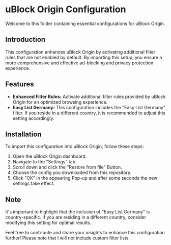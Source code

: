 # uBlock Origin Configuration
Welcome to this folder containing essential configurations for uBlock Origin.

## Introduction
This configuration enhances uBlock Origin by activating additional filter rules that are not enabled by default. By importing this setup, you ensure a more comprehensive and effective ad-blocking and privacy protection experience.

## Features
- **Enhanced Filter Rules:** Activate additional filter rules provided by uBlock Origin for an optimized browsing experience.
- **Easy List Germany:** This configuration includes the "Easy List Germany" filter. If you reside in a different country, it is recommended to adjust this setting accordingly.

## Installation
To import this configuration into uBlock Origin, follow these steps:

1. Open the uBlock Origin dashboard.
2. Navigate to the "Settings" tab.
3. Scroll down and click the "Restore from file" Button.
4. Choose the config you downloaded from this repository.
5. Click "OK" in the appearing Pop-up and after some seconds the new settings take effect.

## Note
It's important to highlight that the inclusion of "Easy List Germany" is country-specific. If you are residing in a different country, consider modifying this setting for optimal results.

Feel free to contribute and share your insights to enhance this configuration further! Please note that I will not include custom filter lists.
